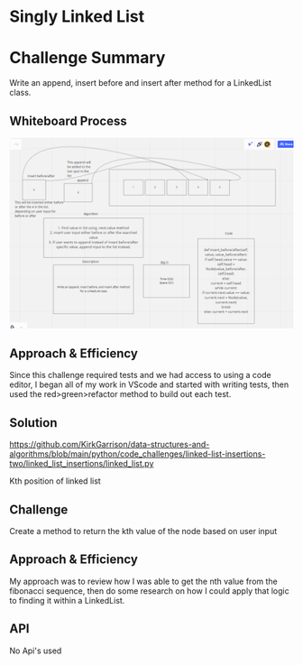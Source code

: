 # Singly Linked List

# Challenge Summary
Write an append, insert before and insert after method for a LinkedList class.

## Whiteboard Process
<img src="img/linked_list_insertions.png"/>

## Approach & Efficiency
Since this challenge required tests and we had access to using a code editor, I began all of my work in VScode and started with writing tests, then used the red>green>refactor method to build out each test.

## Solution
https://github.com/KirkGarrison/data-structures-and-algorithms/blob/main/python/code_challenges/linked-list-insertions-two/linked_list_insertions/linked_list.py


Kth position of linked list

## Challenge
Create a method to return the kth value of the node based on user input
## Approach & Efficiency
My approach was to review how I was able to get the nth value from the fibonacci sequence, then do some research on how I could apply that logic to finding it within a LinkedList.
## API
No Api's used
